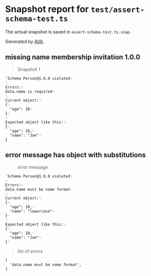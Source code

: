 # Snapshot report for `test/assert-schema-test.ts`

The actual snapshot is saved in `assert-schema-test.ts.snap`.

Generated by [AVA](https://ava.li).

## missing name membership invitation 1.0.0

> Snapshot 1

    `Schema Person@1.0.0 violated␊
    ␊
    Errors:␊
    data.name is required␊
    ␊
    Current object:␊
    {␊
      "age": 10␊
    }␊
    ␊
    Expected object like this:␊
    {␊
      "age": 10,␊
      "name": "Joe"␊
    }

## error message has object with substitutions

> error message

    `Schema Person@1.0.0 violated␊
    ␊
    Errors:␊
    data.name must be name format␊
    ␊
    Current object:␊
    {␊
      "age": 10,␊
      "name": "lowercase"␊
    }␊
    ␊
    Expected object like this:␊
    {␊
      "age": 10,␊
      "name": "Joe"␊
    }`

> list of errors

    [
      'data.name must be name format',
    ]